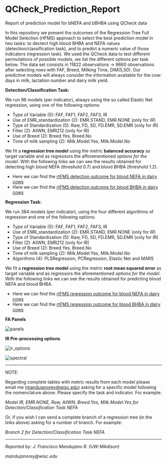 # QCheck_Prediction_Report
Report of prediction model for bNEFA and bBHBA using QCheck data

In this repository we present the outcomes of the Regression Tree Full Model Selection (rtFMS) approach to select the best prediction model in two tasks: to dectect high blood BHBA and NEFA values (detection/classification task), and to predict a numeric value of those indicators (regression task). We used the QCheck data to test different permutations of possible models, we list the different options per task below. The data set consists in 11822 observations -> 9660 observations after selecting rows with FAF, Breed, Milking Time, DIM(5,50). Our predictive models will always consider the information available for the cow: days in milk, lactation number and dairy milk yield.

__Detection/Classification Task:__

We run 96 models (per indicator), always using the so called Elastic Net regression, using one of the following options:

- Type of Variable (5): FAF, FAF1, FAF2, FAF3, IR
- Use of EMR_standardization (2): EMR.STAND, EMR.NONE (only for IR)
- Type of Standardization (5): Raw, FD, SD, FD.EMR, SD.EMR (only for IR)
- Filter (2): AllWN, EMR212 (only for IR)
- Use of Breed (2): Breed.Yes, Breed.No
- Time of milk sampling (2): Milk.Model.Yes, Milk.Model.No

We fit a __regression tree model__ using the metric __balanced accuracy__ as target variable and as regressors the afforementioned _options for the model_. With the following links we can see the results obtained for detecting high blood NEFA (threshold 0.7) and blood BHBA (threshold 1.2).

- Here we can find the [rtFMS detection outcome for blood NEFA in dairy cows](https://github.com/JFMandujanoR/QCheck_Prediction_Report/blob/master/rtFMS_NEFA.md)
- Here we can find the [rtFMS detection outcome for blood BHBA in dairy cows](https://github.com/JFMandujanoR/QCheck_Prediction_Report/blob/master/rtFMS_BHBA.md)

__Regression Task:__

We run 384 models (per indicator), using the four different algorithms of regression and one of the following options:

- Type of Variable (5): FAF, FAF1, FAF2, FAF3, IR
- Use of EMR_standardization (2): EMR.STAND, EMR.NONE (only for IR)
- Type of Standardization (5): Raw, FD, SD, FD.EMR, SD.EMR (only for IR)
- Filter (2): AllWN, EMR212 (only for IR)
- Use of Breed (2): Breed.Yes, Breed.No
- Time of milk sampling (2): Milk.Model.Yes, Milk.Model.No
- Algorithms (4): PLSRegression, PCRegression, Elastic Net and MARS

We fit a __regression tree model__ using the metric __root mean squared error__ as target variable and as regressors the aforementioned _options for the model_. With the following links we can see the results obtained for predicting blood NEFA and blood BHBA.

- Here we can find the [rtFMS regression outcome for blood NEFA in dairy cows](https://github.com/JFMandujanoR/QCheck_Prediction_Report/blob/master/rtFMS_NEFA_numeric.md)
- Here we can find the [rtFMS regression outcome for blood BHBA in dairy cows](https://github.com/JFMandujanoR/QCheck_Prediction_Report/blob/master/rtFMS_BHBA_numeric.md)

__FA Panels__

![panels](https://github.com/JFMandujanoR/QCheck_Prediction_Report/blob/master/paneles_FAF.png)

__IR Pre-processing options__

![ir_options](https://github.com/JFMandujanoR/QCheck_Prediction_Report/blob/master/IR_options.png)

![spectral](https://github.com/JFMandujanoR/QCheck_Prediction_Report/blob/master/spectral.png)

__________________________________________________________________________________________________________________________
NOTE: 

Regarding complete tables with metric results from each model please email me (mandujanorey@wisc.edu) asking for a specific model following the nomenclature above. Please specify the task and indicator. For example:

_Model IR, EMR.NONE, Raw, AllWN, Breed.Yes, Milk.Model.Yes for Detection/Classification Task NEFA_

Or, if you wish I can send a complete branch of a regression tree (in the links above) asking for a number of branch. For example:

_Branch 2 for Detection/Classification Task NEFA_
__________________________________________________________________________________________________________________________
_Reported by: J. Francisco Mandujano R. (UW-MAdison)_

_mandujanorey@wisc.edu_
